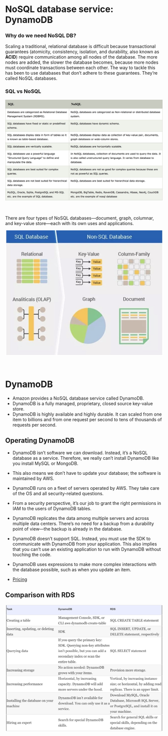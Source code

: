 # NoSQL database service: DynamoDB

### Why do we need NoSQL DB?

Scaling a traditional, relational database is difficult because transactional guarantees (atomicity, consistency, isolation, and durability, also known as **ACID**) require communication among all nodes of the database. The more nodes are added, the slower the database becomes, because more nodes must coordinate transactions between each other. The way to tackle this has been to use databases that don’t adhere to these guarantees. They’re called NoSQL databases.

### SQL vs NoSQL

![SQL vs NoSQL](img/dynamoDB_sql_vs_nosql.jpeg)

<br>

There are four types of NoSQL databases—document, graph, columnar, and key-value store—each with its own uses and applications. 

![NoSQL](img/dynamoDB_sql_vs_nosql_2.jpeg)

<br>

# DynamoDB

* Amazon provides a NoSQL database service called DynamoDB. 
* DynamoDB is a fully managed, proprietary, closed source key-value store. 
* DynamoDB is highly available and highly durable. It can scaled from one item to billions and from one request per second to tens of thousands of requests per second.


## Operating DynamoDB

* DynamoDB isn’t software we can download. Instead, it’s a NoSQL database as a service. Therefore, we really can’t install DynamoDB like you install MySQL or MongoDB. 
* This also means we don’t have to update your database; the software is maintained by AWS.
* DynamoDB runs on a fleet of servers operated by AWS. They take care of the OS and all security-related questions. 

* From a security perspective, it’s our job to grant the right permissions in IAM to the users of DynamoDB tables.
* DynamoDB replicates the data among multiple servers and across multiple data centers. There’s no need for a backup from a durability point of view—the backup is already in the database.

* DynamoDB doesn’t support SQL. Instead, you must use the SDK to communicate with DynamoDB from your application. This also implies that you can’t use an existing application to run with DynamoDB without touching the code.
* DynamoDB uses expressions to make more complex interactions with the database possible, such as when you update an item.

* [Pricing](https://aws.amazon.com/dynamodb/pricing/)

## Comparison with RDS

![RDS vs DynamoDB](img/dynamoDB_vs_RDS.jpeg)

<br>




